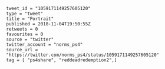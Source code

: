 ```
tweet_id = "1059171149257605120"
type = "tweet"
title = "Portrait"
published = 2018-11-04T19:50:55Z
retweets = 0
favourites = 0
source = "twitter"
twitter_account = "norms_ps4"
source_url = "https://twitter.com/norms_ps4/status/1059171149257605120"
tag = [ "ps4share", "reddeadredemption2",]
```

<p class='image'><img src='http://mnf.m17s.net/2018/11/04/DrLui4sXcAQFz2K.jpg' alt=''></p>


